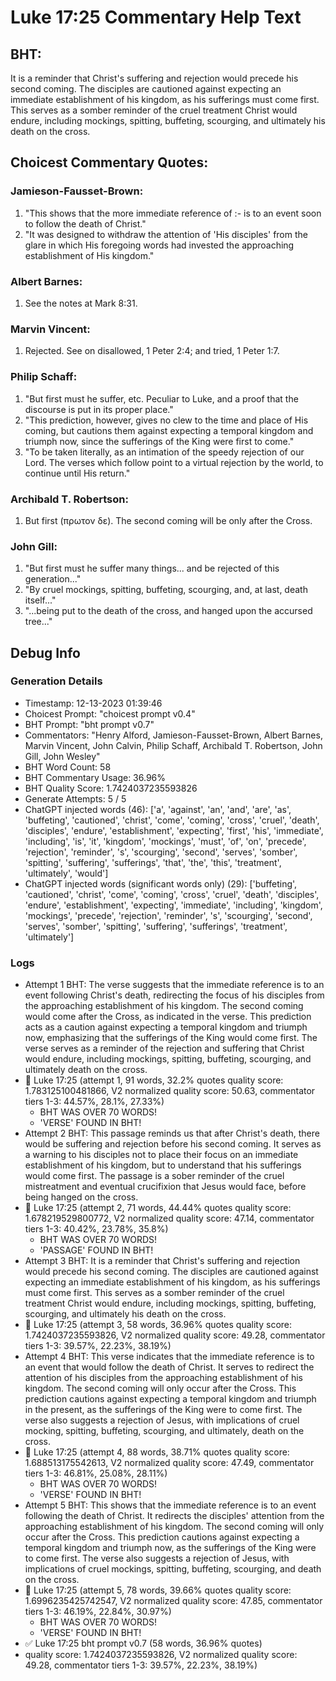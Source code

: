 # Luke 17:25 Commentary Help Text

## BHT:
It is a reminder that Christ's suffering and rejection would precede his second coming. The disciples are cautioned against expecting an immediate establishment of his kingdom, as his sufferings must come first. This serves as a somber reminder of the cruel treatment Christ would endure, including mockings, spitting, buffeting, scourging, and ultimately his death on the cross.

## Choicest Commentary Quotes:
### Jamieson-Fausset-Brown:
1. "This shows that the more immediate reference of :- is to an event soon to follow the death of Christ." 
2. "It was designed to withdraw the attention of 'His disciples' from the glare in which His foregoing words had invested the approaching establishment of His kingdom."

### Albert Barnes:
1. See the notes at Mark 8:31.


### Marvin Vincent:
1. Rejected. See on disallowed, 1 Peter 2:4; and tried, 1 Peter 1:7.


### Philip Schaff:
1. "But first must he suffer, etc. Peculiar to Luke, and a proof that the discourse is put in its proper place."
2. "This prediction, however, gives no clew to the time and place of His coming, but cautions them against expecting a temporal kingdom and triumph now, since the sufferings of the King were first to come."
3. "To be taken literally, as an intimation of the speedy rejection of our Lord. The verses which follow point to a virtual rejection by the world, to continue until His return."

### Archibald T. Robertson:
1.  But first (πρωτον δε). The second coming will be only after the Cross. 


### John Gill:
1. "But first must he suffer many things... and be rejected of this generation..."
2. "By cruel mockings, spitting, buffeting, scourging, and, at last, death itself..."
3. "...being put to the death of the cross, and hanged upon the accursed tree..."


## Debug Info
### Generation Details
- Timestamp: 12-13-2023 01:39:46
- Choicest Prompt: "choicest prompt v0.4"
- BHT Prompt: "bht prompt v0.7"
- Commentators: "Henry Alford, Jamieson-Fausset-Brown, Albert Barnes, Marvin Vincent, John Calvin, Philip Schaff, Archibald T. Robertson, John Gill, John Wesley"
- BHT Word Count: 58
- BHT Commentary Usage: 36.96%
- BHT Quality Score: 1.7424037235593826
- Generate Attempts: 5 / 5
- ChatGPT injected words (46):
	['a', 'against', 'an', 'and', 'are', 'as', 'buffeting', 'cautioned', 'christ', 'come', 'coming', 'cross', 'cruel', 'death', 'disciples', 'endure', 'establishment', 'expecting', 'first', 'his', 'immediate', 'including', 'is', 'it', 'kingdom', 'mockings', 'must', 'of', 'on', 'precede', 'rejection', 'reminder', 's', 'scourging', 'second', 'serves', 'somber', 'spitting', 'suffering', 'sufferings', 'that', 'the', 'this', 'treatment', 'ultimately', 'would']
- ChatGPT injected words (significant words only) (29):
	['buffeting', 'cautioned', 'christ', 'come', 'coming', 'cross', 'cruel', 'death', 'disciples', 'endure', 'establishment', 'expecting', 'immediate', 'including', 'kingdom', 'mockings', 'precede', 'rejection', 'reminder', 's', 'scourging', 'second', 'serves', 'somber', 'spitting', 'suffering', 'sufferings', 'treatment', 'ultimately']

### Logs
- Attempt 1 BHT: The verse suggests that the immediate reference is to an event following Christ's death, redirecting the focus of his disciples from the approaching establishment of his kingdom. The second coming would come after the Cross, as indicated in the verse. This prediction acts as a caution against expecting a temporal kingdom and triumph now, emphasizing that the sufferings of the King would come first. The verse serves as a reminder of the rejection and suffering that Christ would endure, including mockings, spitting, buffeting, scourging, and ultimately death on the cross.
- 🔄 Luke 17:25 (attempt 1, 91 words, 32.2% quotes quality score: 1.783125100481866, V2 normalized quality score: 50.63, commentator tiers 1-3: 44.57%, 28.1%, 27.33%) 
	- BHT WAS OVER 70 WORDS! 
	- 'VERSE' FOUND IN BHT!
- Attempt 2 BHT: This passage reminds us that after Christ's death, there would be suffering and rejection before his second coming. It serves as a warning to his disciples not to place their focus on an immediate establishment of his kingdom, but to understand that his sufferings would come first. The passage is a sober reminder of the cruel mistreatment and eventual crucifixion that Jesus would face, before being hanged on the cross.
- 🔄 Luke 17:25 (attempt 2, 71 words, 44.44% quotes quality score: 1.678219529800772, V2 normalized quality score: 47.14, commentator tiers 1-3: 40.42%, 23.78%, 35.8%) 
	- BHT WAS OVER 70 WORDS! 
	- 'PASSAGE' FOUND IN BHT!
- Attempt 3 BHT: It is a reminder that Christ's suffering and rejection would precede his second coming. The disciples are cautioned against expecting an immediate establishment of his kingdom, as his sufferings must come first. This serves as a somber reminder of the cruel treatment Christ would endure, including mockings, spitting, buffeting, scourging, and ultimately his death on the cross.
- 🔄 Luke 17:25 (attempt 3, 58 words, 36.96% quotes quality score: 1.7424037235593826, V2 normalized quality score: 49.28, commentator tiers 1-3: 39.57%, 22.23%, 38.19%)
- Attempt 4 BHT: This verse indicates that the immediate reference is to an event that would follow the death of Christ. It serves to redirect the attention of his disciples from the approaching establishment of his kingdom. The second coming will only occur after the Cross. This prediction cautions against expecting a temporal kingdom and triumph in the present, as the sufferings of the King were to come first. The verse also suggests a rejection of Jesus, with implications of cruel mocking, spitting, buffeting, scourging, and ultimately, death on the cross.
- 🔄 Luke 17:25 (attempt 4, 88 words, 38.71% quotes quality score: 1.688513175542613, V2 normalized quality score: 47.49, commentator tiers 1-3: 46.81%, 25.08%, 28.11%) 
	- BHT WAS OVER 70 WORDS! 
	- 'VERSE' FOUND IN BHT!
- Attempt 5 BHT: This shows that the immediate reference is to an event following the death of Christ. It redirects the disciples' attention from the approaching establishment of his kingdom. The second coming will only occur after the Cross. This prediction cautions against expecting a temporal kingdom and triumph now, as the sufferings of the King were to come first. The verse also suggests a rejection of Jesus, with implications of cruel mockings, spitting, buffeting, scourging, and death on the cross.
- 🔄 Luke 17:25 (attempt 5, 78 words, 39.66% quotes quality score: 1.6996235425742547, V2 normalized quality score: 47.85, commentator tiers 1-3: 46.19%, 22.84%, 30.97%) 
	- BHT WAS OVER 70 WORDS! 
	- 'VERSE' FOUND IN BHT!
- ✅ Luke 17:25 bht prompt v0.7 (58 words, 36.96% quotes)
- quality score: 1.7424037235593826, V2 normalized quality score: 49.28, commentator tiers 1-3: 39.57%, 22.23%, 38.19%)